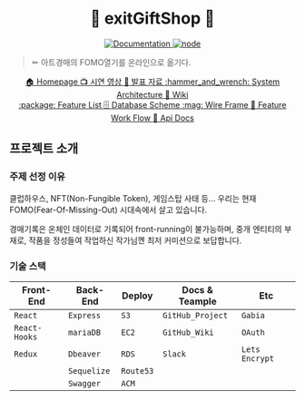<h1 align="center">🎁 exitGiftShop 🎁</h1>
<p align="center">
  <a href="https://github.com/connect-foundation/2019-16/wiki" target="_blank">
    <img alt="Documentation" src="https://img.shields.io/badge/documentation-yes-brightgreen.svg" />
  </a>
  <a href="https://github.com/connect-foundation/2019-16/wiki" target="_blank">
    <img alt="node" src="https://img.shields.io/badge/node-14.16.0-brightgreen" />
  </a>
</p>


> ✏ 아트경매의 FOMO열기를 온라인으로 옮기다.
  <p align="center">
    <a href="https://www.exitgift.shop">🏠 Homepage   </a>
    <a href="https://youtu.be/uBEj5ZkDewI">📺  시연 영상   </a>
    <a href="https://www.miricanvas.com/v/1b33h1">📗 발표 자료   </a>
    <a href="https://github.com/codestates/exitGiftShop-client/wiki/System-Architecture">:hammer_and_wrench: System Architecture   </a>
    <a href="https://github.com/codestates/exitGiftShop-client/wiki">📖 Wiki   </a>
    <br />
    <a href="https://github.com/codestates/exitGiftShop-client/wiki/Feature-List">:package: Feature List   </a>
    <a href="https://github.com/codestates/exitGiftShop-client/wiki/Database-Scheme">🗄 Database Scheme   </a>
    <a href="https://github.com/codestates/exitGiftShop-client/wiki/Wire-Frame">:mag: Wire Frame   </a>
    <a href="https://github.com/codestates/exitGiftShop-client/wiki/Work-Flow">🌈  Feature Work Flow   </a>
    <a href="https://back.exitgift.shop:4000/docs/">📘 Api Docs</a>
    
  </p>

## 프로젝트 소개

### 주제 선정 이유

클럽하우스, NFT(Non-Fungible Token), 게임스탑 사태 등...
우리는 현재 FOMO(Fear-Of-Missing-Out) 시대속에서 살고 있습니다.

경매기록은 온체인 데이터로 기록되어 front-running이 불가능하며,
중개 엔티티의 부재로, 작품을 정성들여 작업하신 작가님껜 최저 커미션으로 보답합니다.

### 기술 스택

| Front-End        | Back-End    | Deploy       | Docs & Teample  | Etc            |
| ---------------- | ----------- | ------------ | --------------- | -------------- |
| `React`          | `Express`   | `S3`         | `GitHub_Project`| `Gabia`        |
| `React-Hooks`    | `mariaDB`   | `EC2`        | `GitHub_Wiki`   | `OAuth`        |
| `Redux`          | `Dbeaver`   | `RDS`        | `Slack`         | `Lets Encrypt` |
|                  | `Sequelize` | `Route53`    |                 |                |
|                  | `Swagger`   | `ACM`        |                 |                |
